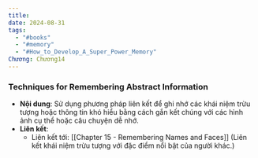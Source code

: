 ```yaml
---
title: 
date: 2024-08-31
tags:
  - "#books"
  - "#memory"
  - "#How_to_Develop_A_Super_Power_Memory"
Chương: Chương14
---
```

### Techniques for Remembering Abstract Information

- **Nội dung**: Sử dụng phương pháp liên kết để ghi nhớ các khái niệm trừu tượng hoặc thông tin khó hiểu bằng cách gắn kết chúng với các hình ảnh cụ thể hoặc câu chuyện dễ nhớ.
- **Liên kết**:
    - Liên kết tới: [[Chapter 15 - Remembering Names and Faces]] (Liên kết khái niệm trừu tượng với đặc điểm nổi bật của người khác.)